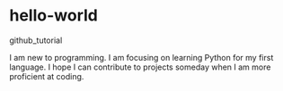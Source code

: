 # hello-world
github_tutorial

I am new to programming. I am focusing on learning Python for my first language.
I hope I can contribute to projects someday when I am more proficient at coding.
